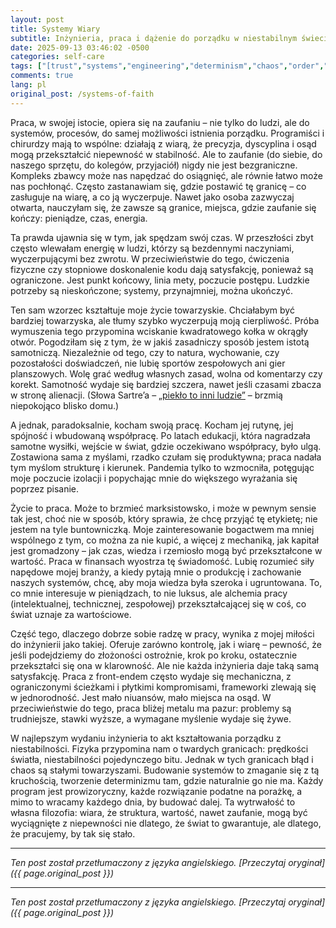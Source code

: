 ```yaml
---
layout: post
title: Systemy Wiary
subtitle: Inżynieria, praca i dążenie do porządku w niestabilnym świecie
date: 2025-09-13 03:46:02 -0500
categories: self-care
tags: ["[trust","systems","engineering","determinism","chaos","order","faith","savior_complex","boundaries","energy","solitude","collaboration","finance","wealth","labor","value","capital","complexity","control","volatility","technology","routine","structure","philosophy]"]
comments: true
lang: pl
original_post: /systems-of-faith
---
```




Praca, w swojej istocie, opiera się na zaufaniu – nie tylko do ludzi, ale do systemów, procesów, do samej możliwości istnienia porządku. Programiści i chirurdzy mają to wspólne: działają z wiarą, że precyzja, dyscyplina i osąd mogą przekształcić niepewność w stabilność. Ale to zaufanie (do siebie, do naszego sprzętu, do kolegów, przyjaciół) nigdy nie jest bezgraniczne. Kompleks zbawcy może nas napędzać do osiągnięć, ale równie łatwo może nas pochłonąć. Często zastanawiam się, gdzie postawić tę granicę – co zasługuje na wiarę, a co ją wyczerpuje. Nawet jako osoba zazwyczaj otwarta, nauczyłam się, że zawsze są granice, miejsca, gdzie zaufanie się kończy: pieniądze, czas, energia.<!-- more -->

Ta prawda ujawnia się w tym, jak spędzam swój czas. W przeszłości zbyt często wlewałam energię w ludzi, którzy są bezdennymi naczyniami, wyczerpującymi bez zwrotu. W przeciwieństwie do tego, ćwiczenia fizyczne czy stopniowe doskonalenie kodu dają satysfakcję, ponieważ są ograniczone. Jest punkt końcowy, linia mety, poczucie postępu. Ludzkie potrzeby są nieskończone; systemy, przynajmniej, można ukończyć.

Ten sam wzorzec kształtuje moje życie towarzyskie. Chciałabym być bardziej towarzyska, ale tłumy szybko wyczerpują moją cierpliwość. Próba wymuszenia tego przypomina wciskanie kwadratowego kołka w okrągły otwór. Pogodziłam się z tym, że w jakiś zasadniczy sposób jestem istotą samotniczą. Niezależnie od tego, czy to natura, wychowanie, czy pozostałości doświadczeń, nie lubię sportów zespołowych ani gier planszowych. Wolę grać według własnych zasad, wolna od komentarzy czy korekt. Samotność wydaje się bardziej szczera, nawet jeśli czasami zbacza w stronę alienacji. (Słowa Sartre’a – <a target="_blank" href="https://en.wikipedia.org/wiki/No_Exit">„piekło to inni ludzie”</a> – brzmią niepokojąco blisko domu.)

A jednak, paradoksalnie, kocham swoją pracę. Kocham jej rutynę, jej spójność i wbudowaną współpracę. Po latach edukacji, która nagradzała samotne wysiłki, wejście w świat, gdzie oczekiwano współpracy, było ulgą. Zostawiona sama z myślami, rzadko czułam się produktywna; praca nadała tym myślom strukturę i kierunek. Pandemia tylko to wzmocniła, potęgując moje poczucie izolacji i popychając mnie do większego wyrażania się poprzez pisanie.

Życie to praca. Może to brzmieć marksistowsko, i może w pewnym sensie tak jest, choć nie w sposób, który sprawia, że chcę przyjąć tę etykietę; nie jestem na tyle buntowniczką. Moje zainteresowanie bogactwem ma mniej wspólnego z tym, co można za nie kupić, a więcej z mechaniką, jak kapitał jest gromadzony – jak czas, wiedza i rzemiosło mogą być przekształcone w wartość. Praca w finansach wyostrza tę świadomość. Lubię rozumieć siły napędowe mojej branży, a kiedy pytają mnie o produkcję i zachowanie naszych systemów, chcę, aby moja wiedza była szeroka i ugruntowana. To, co mnie interesuje w pieniądzach, to nie luksus, ale alchemia pracy (intelektualnej, technicznej, zespołowej) przekształcającej się w coś, co świat uznaje za wartościowe.

Część tego, dlaczego dobrze sobie radzę w pracy, wynika z mojej miłości do inżynierii jako takiej. Oferuje zarówno kontrolę, jak i wiarę – pewność, że jeśli podejdziemy do złożoności ostrożnie, krok po kroku, ostatecznie przekształci się ona w klarowność. Ale nie każda inżynieria daje taką samą satysfakcję. Praca z front-endem często wydaje się mechaniczna, z ograniczonymi ścieżkami i płytkimi kompromisami, frameworki zlewają się w jednorodność. Jest mało niuansów, mało miejsca na osąd. W przeciwieństwie do tego, praca bliżej metalu ma pazur: problemy są trudniejsze, stawki wyższe, a wymagane myślenie wydaje się żywe.

W najlepszym wydaniu inżynieria to akt kształtowania porządku z niestabilności. Fizyka przypomina nam o twardych granicach: prędkości światła, niestabilności pojedynczego bitu. Jednak w tych granicach błąd i chaos są stałymi towarzyszami. Budowanie systemów to zmaganie się z tą kruchością, tworzenie determinizmu tam, gdzie naturalnie go nie ma. Każdy program jest prowizoryczny, każde rozwiązanie podatne na porażkę, a mimo to wracamy każdego dnia, by budować dalej. Ta wytrwałość to własna filozofia: wiara, że struktura, wartość, nawet zaufanie, mogą być wyciągnięte z niepewności nie dlatego, że świat to gwarantuje, ale dlatego, że pracujemy, by tak się stało.

---

*Ten post został przetłumaczony z języka angielskiego. [Przeczytaj oryginał]({{ page.original_post }})*

---

*Ten post został przetłumaczony z języka angielskiego. [Przeczytaj oryginał]({{ page.original_post }})*